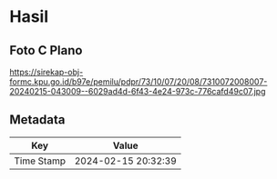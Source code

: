 # Hasil

## Foto C Plano

https://sirekap-obj-formc.kpu.go.id/b97e/pemilu/pdpr/73/10/07/20/08/7310072008007-20240215-043009--6029ad4d-6f43-4e24-973c-776cafd49c07.jpg


## Metadata

| Key        | Value               |
| ---------- | ------------------- |
| Time Stamp | 2024-02-15 20:32:39 |



